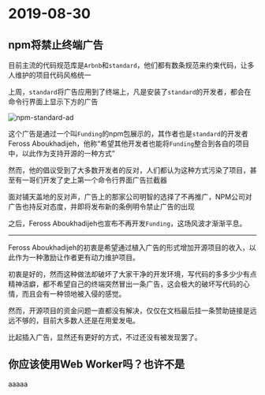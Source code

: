 # 2019-08-30

## npm将禁止终端广告

目前主流的代码规范库是`Arbnb`和`standard`，他们都有数条规范来约束代码，让多人维护的项目代码风格统一

上周，`standard`将广告应用到了终端上，凡是安装了`standard`的开发者，都会在命令行界面上显示下方的广告

![npm-standard-ad](/npm-standard-ad.png)

这个广告是通过一个叫`Funding`的npm包展示的，其作者也是`standard`的开发者Feross Aboukhadijeh，他称“希望其他开发者也能将`Funding`整合到各自的项目中，以此作为支持开源的一种方式”

然而，他的倡议受到了大多数开发者的反对，人们都认为这种方式污染了项目，甚至有一哥们开发了史上第一个命令行界面广告拦截器

面对铺天盖地的反对声，广告上的那家公司明智的选择了不再推广，NPM公司对广告也持反对态度，并即将发布新的条例明令禁止广告的出现

之后，Feross Aboukhadijeh也宣布不再开发`Funding`，这场风波才渐渐平息。

---

Feross Aboukhadijeh的初衷是希望通过植入广告的形式增加开源项目的收入，以此作为一种激励让作者更有动力维护项目。

初衷是好的，然而这种做法却破坏了大家干净的开发环境，写代码的多多少少有点精神洁癖，都不希望自己的终端突然冒出一条广告，这会极大的破坏写代码的心情，而且会有一种领地被入侵的感觉。

然而，开源项目的资金问题一直都没有解决，仅仅在文档最后挂一条赞助链接是远远不够的，目前大多数人还是在用爱发电。

比起插入广告，显然还有更好的方式，不过还没有被发现罢了。

## 你应该使用Web Worker吗？也许不是

aaaaa





